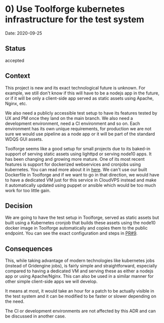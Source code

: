 # 0) Use Toolforge kubernetes infrastructure for the test system

Date: 2020-09-25

## Status

accepted

## Context

This project is new and its exact technological future is unknown. For example, we still don't know if this will have to be a nodejs app in the future, or if it will be only a client-side app served as static assets using Apache, Nginx, etc.

We also need a publicly accessible test setup to have its features tested by UX and PM once they land on the main branch. We also need a development environment, need a CI environment and so on. Each environment has its own unique requirements, for production we are not sure we would use pipeline as a node app or it will be part of the standard WDQS GUI assets.

Toolforge seems like a good setup for small projects due to its baked-in support of serving static assets using lighttpd or serving node10 apps. It has been changing and growing more mature. One of its most recent features is support for dockerized webservices and cronjobs using kubernetes. You can read more about it in [here](https://wikitech.wikimedia.org/wiki/Help:Toolforge/Kubernetes). We can't use our built Dockerfile in Toolforge and if we want to go in that direction, we would have to have a dedicated VM just for this service in CloudVPS instead and make it automatically updated using puppet or ansible which would be too much work for too little gain.


## Decision

We are going to have the test setup in Toolforge, served as static assets but built using a Kubernetes cronjob that builds these assets using the node10 docker image in Toolforge automatically and copies them to the public endpoint. You can see the exact configuration and steps in [PR#9](https://github.com/wmde/query-builder/pull/9).

## Consequences

This, while taking advantage of modern technologies like kubernetes jobs (instead of Gridengine jobs), is fairly simple and straightforward, especially compared to having a dedicated VM and serving these as either a nodejs app or using Apache/Nginx. This can also be used in a similar manner for other simple client-side apps we will develop.

It means at most, it would take an hour for a patch to be actually visible in the test system and it can be modified to be faster or slower depending on the need.

The CI or development environments are not affected by this ADR and can be discussed in another case.
